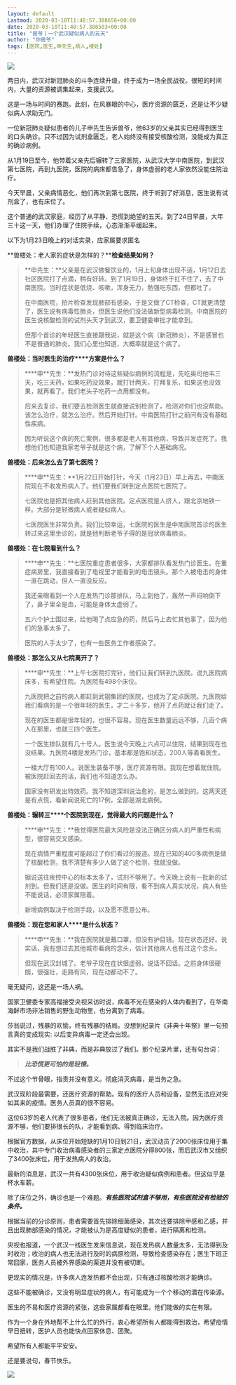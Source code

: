 ```yaml
---
layout: default
Lastmod: 2020-03-10T11:48:57.388656+00:00
date: 2020-03-10T11:48:57.388503+00:00
title: "兽爷丨一个武汉疑似病人的五天"
author: "你兽爷"
tags: [医院,医生,申先生,病人,楼处]
---
```


  

![](https://images.weserv.nl/?url=https%3A//mmbiz.qpic.cn/sz_mmbiz_jpg/ibvez4SibqqYu8CjibGps2vocdVdE5umueKlwaEQDBlsCkWaat8OX3mRZAKxlecOvGdl7Oa3xxXxOLhp4vMWlopCA/640%3Fwx_fmt%3Djpeg)

两日内，武汉对新冠肺炎的斗争连续升级，终于成为一场全民战役。很短的时间内，大量的资源被调集起来，支援武汉。

这是一场与时间的赛跑。此刻，在风暴眼的中心，医疗资源的匮乏，还是让不少疑似病人求助无门。

一位新冠肺炎疑似患者的儿子申先生告诉兽爷，他63岁的父亲其实已经得到医生的口头确诊。只不过因为试剂盒匮乏，老人始终没有接受核酸检测，没能成为真正的确诊病例。

从1月19日至今，他带着父亲先后辗转了三家医院，从武汉大学中南医院，到武汉第七医院，再到九医院，医院的病床都告急了，身体虚弱的老人家依然没能住院治疗。

今天早晨，父亲病情恶化，他们再次到第七医院，终于听到了好消息，医生说有试剂盒了，也有床位了。

这个普通的武汉家庭，经历了从平静、恐慌到绝望的五天。到了24日早晨，大年三十这一天，他们办理了住院手续，心态渐渐平缓起来。

以下为1月23日晚上的对话实录，应家属要求匿名  

**兽楼处：老人家的症状是怎样的？****检查结果如何？**

> **申先生：**父亲是在武汉做餐饮业的，1月上旬身体出现不适，1月12日去社区医院打了点滴，稍有好转。到了1月19日，身体终于扛不住了，去了中南医院。当时症状是低烧、咳嗽，浑身无力，勉强吃东西，但都吐了。
> 
> 在中南医院，拍片检查发现肺部有感染，于是又做了CT检查，CT就更清楚了，医生说有病毒性肺炎，但医生说他们没法做新型病毒检测。中南医院的医生说核酸检测的试剂头天才到武汉，要卫健委审批才能拿到。
> 
> 但那个首诊的年轻医生直接跟我说，就是这个病（新冠肺炎），不是感冒也不是普通的肺炎。我们心里也知道，大概率就是这个病了。

**兽楼处：当时医生的治疗****方案是什么？**

> ****申**先生：**发热门诊对待这些疑似病例的流程是，先吃奥司他韦三天，吃三天药，如果吃药没效果，就打针两天，打拜复乐，如果这也没效果，就再看了。我们老头子吃药一点用都没有。
> 
> 后来去复诊，我们要去检测医生就直接说别检测了，检测对你们也没帮助。该怎么治疗，就怎么治疗。然后开始打针。中南医院打针之前问有没有基础性疾病。
> 
> 因为听说这个病的死亡案例，很多都是老人有其他病，导致并发症死了。我想他们也知道我家老爷子就是这个病，了解下个人基础病况。

**兽楼处：后来怎么去了第七医院？**

> ****申**先生：**1月22日开始打针，今天（1月23日）早上再去，中南医院现在不收发热病人了。他们要我们转到定点医院七医院了。
> 
> 七医院也是把其他病人赶到其他医院。定点医院是人挤人，跟北京地铁一样。大部分是轻微病人或者疑似病人。
> 
> 七医院医生非常负责。我们比较幸运，七医院的医生是中南医院首诊的医生转过来这里坐诊的，就是他判断老爷子得的是冠状病毒肺炎。

**兽楼处：在七院看到什么？**

> ****申**先生：**七医院重症患者很多，大家都排队看发热门诊医生。在重症病房里，我直接看到了电视里才能看到的电击镜头。那个人被电击的身体一直在跳动，但人一直没反应。
> 
> 我还亲眼看到一个人在发热门诊那排队，马上到他了，轰然一声闷响倒下了，鼻子里全是血，可能是身体太虚弱了。
> 
> 五六个护士围过来，给他喝了点应急的药，然后马上去忙其他事了，因为他们的急事太多了。
> 
> 医院的人手太少了，也有一些医务工作者感染了。

**兽楼处：那怎么又从七院离开了？**

> ****申**先生：**上午七医院打完针，他们让我们转到九医院。说九医院病床多，有希望住院。九医院有498个床位。
> 
> 九医院把之前的病人都赶到武钢集团的医院，也成为了定点医院。九医院给我们看病的是一个很年轻的医生，才二十多岁，他开了点药就让我们走了。
> 
> 现在的医生都是很年轻的，也很不容易。现在医生数量远远不够，几百个病人在那里，也就三四个医生。
> 
> 一个医生排队就有几十号人。医生说今天晚上六点可以住院，结果到现在也没结果。九医院4楼是发热门诊，基本都是饱和状态，200人等着看医生。
> 
> 一楼大厅有100人。说医生装备不够，医疗资源有限。我现在想着就住院。被医院赶回去的话，我们也不知道怎么办。
> 
> 国家没有研发出特效药。我不知道深圳说治愈的，是怎么做到的。这两天还是有点慌，看新闻说死亡的17例，全部是湖北病例。

**兽楼处：辗转三****个医院到现在，觉得最大的问题是什么？**

> ****申**先生：**我觉得医院最大风险是没法正确区分病人的严重性和病型，很容易交叉感染。
> 
> 现在病情严重程度可能超过了你们看过的报道。现在已知的400多病例是做了核酸检测，我不清楚有多少人做了这个检测，我就没做。
> 
> 据说送往疾控中心的标本太多了，试剂不够用了。今天晚上说有一批新的试剂到。但我们还是没做。医生的时间有限，看不到病人真实状况，病人有些不能说话，必须家属陪着。
> 
> 新增病例取决于检测手段，以及愿不愿意公布。

**兽楼处：现在您和家人****是什么状态？**

> ****申**先生：**我在医院就是戴口罩，但没有护目镜。现在状态还好。说实话，我有想过去其他城市看病的念头，估计其他病人也有过这个念头。
> 
> 但现在武汉封城了。老爷子现在症状很虚弱，说话不回话。之前身体很硬朗，很强壮，走路有风，现在动都动不了。

毫无疑问，这还是一场人祸。

国家卫健委专家高福接受央视采访时说，病毒不光在感染的人体内看到了，在华南海鲜市场非法销售的野生动物里，也分离到了病毒。

莎翁说过，残暴的欢愉，终有残暴的结局。没想到纪录片《非典十年祭》里一句预言真的变成现实: 以后变异病毒一定还会出现。

其实不是我们战胜了非典，而是非典放过了我们。那个纪录片里，还有句台词：

> _**比恐慌更可怕的是轻慢。**_

不过这个节骨眼，指责并没有意义。彻底消灭病毒，是当务之急。

武汉现阶段最需要，还医疗资源的帮助。现有的医疗人员和设备，显然无法应对突如其来的疫情。医务人员真的很不容易。

这位63岁的老人代表了很多患者，他们无法被真正确诊，无法入院。因为医疗资源不够，他们要排很长的队，才能看到病、得到临床治疗。

根据官方数据，从床位开始短缺的1月10日到21日，武汉动员了2000张床位用于集中收治，其中专门收治病毒感染者的三家定点医院分得800张，而后武汉市又组织了3400张床位，用于发热病人的收治。

最新的消息是，武汉一共有4300张床位，用于收治疑似病例和患者。但这似乎是杯水车薪。

除了床位之外，确诊也是一个难题。_**有些医院试剂盒不够用，有些医院没有检验的条件。**_

根据当前的分诊原则，患者需要首先排除细菌感染，其次还要排除甲感和乙感，并且出现肺部感染的情况，才能被认为是高度疑似的患者，进行隔离和检测。

央视也报道，一个武汉一线医生发来信息说，现在发热病人数量太多，无法得到及时收治；收治的病人也无法进行及时的病原检测，导致检查感染存在；医生下班正常回家，医务人员被外界感染的渠道并没有被切断。

更现实的情况是，许多病人连发热都不会出现，只有通过核酸检测才能确诊。

这些不能被确诊，又没有明显症状的病人，有可能成为一个个移动的潜在传染源。

医生的不易和医疗资源的紧张，这些家属都看在眼里。他们能做的实在有限。

作为一个身在外地帮不上什么忙的外行，衷心希望所有人都能得到救治，希望疫情早日扭转，医护人员也能快点回家休息、团聚。

希望所有人都能平平安安。

还是要说句，春节快乐。

![](https://images.weserv.nl/?url=https%3A//mmbiz.qpic.cn/sz_mmbiz_png/ibvez4SibqqYtHuu0aMmGU9c5DfeCNhahCQiaq1zfOEvrgFzcaJYA6ibPGJF9eXDHXPIpIdAYeZtF3KA8BXX676zog/640%3Fwx_fmt%3Dpng)

